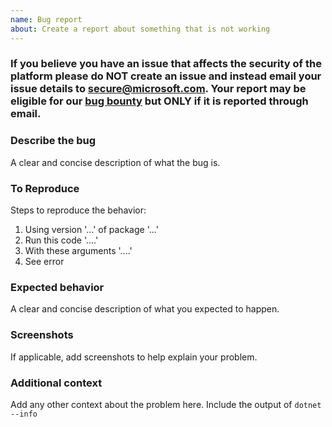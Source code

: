 ```yaml
---
name: Bug report
about: Create a report about something that is not working
---
```

### If you believe you have an issue that affects the security of the platform please do NOT create an issue and instead email your issue details to secure@microsoft.com. Your report may be eligible for our [bug bounty](https://technet.microsoft.com/en-us/mt764065.aspx) but ONLY if it is reported through email.

### Describe the bug
A clear and concise description of what the bug is.

### To Reproduce
Steps to reproduce the behavior:
1. Using version '...' of package '...'
2. Run this code '....'
3. With these arguments '....'
4. See error

### Expected behavior
A clear and concise description of what you expected to happen.

### Screenshots
If applicable, add screenshots to help explain your problem.

### Additional context
Add any other context about the problem here.
Include the output of `dotnet --info`

